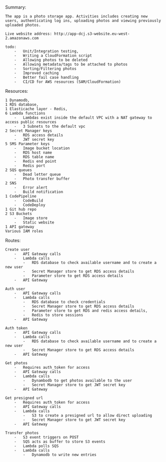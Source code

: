 Summary:

    The app is a photo storage app. Activities includes creating new users, authenticating log ins, uploading photos and viewing previously uploaded photos.

    Live website address: http://app-dcj.s3-website.eu-west-2.amazonaws.com

    todo: 
        -   Unit/Integration testing, 
        -   Writing a CloudFormation script
        -   Allowing photos to be deleted
        -   Allowing metadata/tags to be attached to photos
        -   Sorting/Filtering photos
        -   Improved caching
        -   Better fail case handling
        -   CI/CD for AWS resources (SAM/CloudFormation)

Resources:

    1 Dynamodb,
    1 RDS database,
    1 Elasticache layer - Redis,
    6 Lambda functions
        -   Lambdas exist inside the default VPC with a NAT gateway to access public resources
        -   3 Subnets to the default vpc
    2 Secret Manager keys
        -   RDS access details
        -   JWT secret key
    5 SMS Parameter keys
        -   Image bucket location
        -   RDS host name
        -   RDS table name
        -   Redis end point
        -   Redis port
    2 SQS queues
        -   Dead letter queue
        -   Photo transfer buffer
    2 SNS
        -   Error alert
        -   Build notification
    1 CodePipeline
        -   CodeBuild
        -   CodeDeploy
    1 Git hub repo
    2 S3 Buckets
        -   Image store
        -   Static website
    1 API gateway
    Various IAM roles


Routes:

    Create user
        -   API Gateway calls
        -   Lambda calls
            -   RDS database to check available username and to create a new user
            -   Secret Manager store to get RDS access details
            -   Parameter store to get RDS access details
        -   API Gateway

    Auth user
        -   API Gateway calls
        -   Lambda calls
            -   RDS database to check credentials
            -   Secret Manager store to get RDS access details
            -   Parameter store to get RDS and redis access details,
            -   Redis to store sessions
        -   API Gateway

    Auth token
        -   API Gateway calls
        -   Lambda calls
            -   RDS database to check available username and to create a new user
            -   Secret Manager store to get RDS access details
        -   API Gateway     

    Get photos
        -   Requires auth_token for access
        -   API Gateway calls
        -   Lambda calls
            -   Dynambodb to get photos available to the user
            -   Secret Manager store to get JWT secret key
        -   API Gateway

    Get presigned url
        -   Requires auth_token for access
        -   API Gateway calls
        -   Lambda calls
            -   S3 to create a presigned url to allow direct uploading
            -   Secret Manager store to get JWT secret key
        -   API Gateway

    Transfer photos
        -   S3 event triggers on POST
        -   SQS acts as buffer to store S3 events
        -   Lambda polls SQS
        -   Lambda calls
            -   Dynamodb to write new entries
